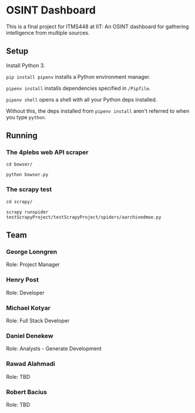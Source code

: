 # OSINT Dashboard

This is a final project for ITMS448 at IIT: An OSINT dashboard for gathering intelligence from multiple sources.

## Setup

Install Python 3.

`pip install pipenv` installs a Python environment manager.

`pipenv install` installs dependencies specified in `/Pipfile`.

`pipenv shell` opens a shell with all your Python deps installed.

Without this, the deps installed from `pipenv install` aren't referred to when you type `python`.

## Running

### The 4plebs web API scraper 

`cd bowser/`

`python bowser.py`

### The scrapy test

`cd scrapy/`

`scrapy runspider testScrapyProject/testScrapyProject/spiders/aarchivedmoe.py`

## Team

### George Lonngren
Role: Project Manager

### Henry Post
Role: Developer

### Michael Kotyar	
Role: Full Stack Developer

### Daniel Denekew
Role: Analysts - Generate Development

### Rawad Alahmadi
Role: TBD

### Robert Bacius
Role: TBD
